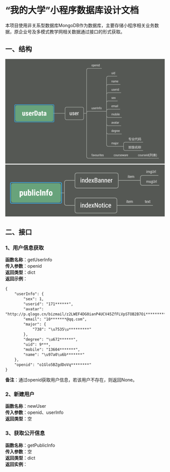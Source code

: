 # “我的大学”小程序数据库设计文档
本项目使用非关系型数据库MongoDB作为数据库，主要存储小程序相关业务数据，原企业号及多模式教学网相关数据通过接口的形式获取。
## 一、结构
![userData](userData.png)
![publicInfo](publicInfo.png)
## 二、接口
### 1、用户信息获取
**函数名称**：getUserInfo  
**传入参数**：openid  
**返回类型**：dict  
**返回示例**：
```
{
    "userInfo": {
        "sex": 1,
        "userid": "171******",
        "avatar": "http://p.qlogo.cn/bizmail/z2LWEF4DG0ianP4UCV45ZfFLVpSTOB2B7Oi*******************",
        "email": "10*******@qq.com",
        "major": {
            "738": "\u7535\u*********"
        },
        "degree": "\u672******",
        "uid": 9***,
        "mobile": "13604*******",
        "name": "\u97a0\u6b*******"
    },
    "openid": "o1Glo5BZgdDoVq********"
}
```
**备注**：通过openid获取用户信息，若该用户不存在，则返回None。
### 2、新建用户
**函数名称**：newUser    
**传入参数**：openid、userInfo  
**返回类型**：空
### 3、获取公开信息
**函数名称**：getPublicInfo    
**传入参数**：空  
**返回类型**：dict  
**返回实例**：